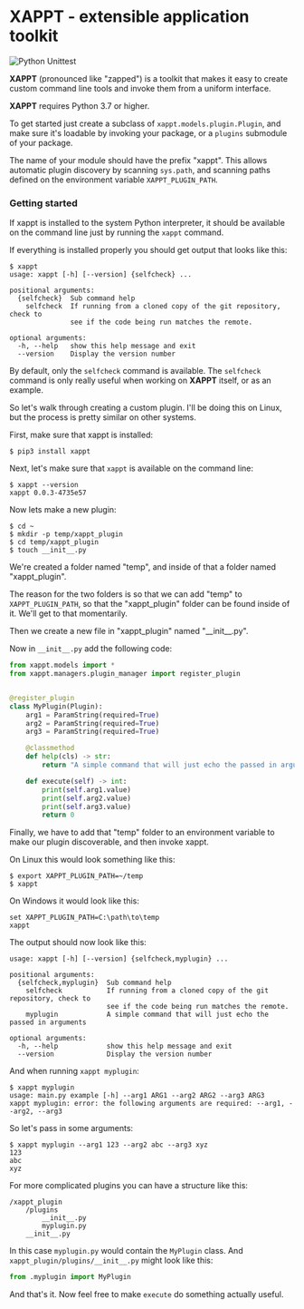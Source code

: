 # XAPPT - extensible application toolkit

![Python Unittest](https://github.com/cmontesano/xappt/workflows/Python%20Unittest/badge.svg)

**XAPPT** (pronounced like "zapped") is a toolkit that makes it easy to create  custom command line tools and invoke them from a uniform interface.

**XAPPT** requires Python 3.7 or higher.

To get started just create a subclass of `xappt.models.plugin.Plugin`, and make sure it's loadable by invoking your package, or a `plugins` submodule of your package. 

The name of your module should have the prefix "xappt". This allows automatic plugin discovery by scanning `sys.path`, and scanning paths defined on the environment variable `XAPPT_PLUGIN_PATH`.

### Getting started

If xappt is installed to the system Python interpreter, it should be available on the command line just by running the `xappt` command.

If everything is installed properly you should get output that looks like this:

```
$ xappt
usage: xappt [-h] [--version] {selfcheck} ...

positional arguments:
  {selfcheck}  Sub command help
    selfcheck  If running from a cloned copy of the git repository, check to
               see if the code being run matches the remote.

optional arguments:
  -h, --help   show this help message and exit
  --version    Display the version number
```

By default, only the `selfcheck` command is available. The `selfcheck` command is only really useful when working on **XAPPT** itself, or as an example.

So let's walk through creating a custom plugin. I'll be doing this on Linux, but the process is pretty similar on other systems.

First, make sure that xappt is installed:

    $ pip3 install xappt

Next, let's make sure that `xappt` is available on the command line:

```
$ xappt --version
xappt 0.0.3-4735e57
```

Now lets make a new plugin:

```
$ cd ~
$ mkdir -p temp/xappt_plugin
$ cd temp/xappt_plugin
$ touch __init__.py
```

We're created a folder named "temp", and inside of that a folder named "xappt_plugin". 

The reason for the two folders is so that we can add "temp" to `XAPPT_PLUGIN_PATH`, so that the "xappt_plugin" folder can be found inside of it. We'll get to that momentarily.

Then we create a new file in "xappt_plugin" named "\_\_init\_\_.py".

Now in `__init__.py` add the following code:

```python
from xappt.models import *
from xappt.managers.plugin_manager import register_plugin


@register_plugin
class MyPlugin(Plugin):
    arg1 = ParamString(required=True)
    arg2 = ParamString(required=True)
    arg3 = ParamString(required=True)

    @classmethod
    def help(cls) -> str:
        return "A simple command that will just echo the passed in arguments"

    def execute(self) -> int:
        print(self.arg1.value)
        print(self.arg2.value)
        print(self.arg3.value)
        return 0
```

Finally, we have to add that "temp" folder to an environment variable to make our plugin discoverable, and then invoke xappt.

On Linux this would look something like this:

```
$ export XAPPT_PLUGIN_PATH=~/temp
$ xappt
```

On Windows it would look like this:

```
set XAPPT_PLUGIN_PATH=C:\path\to\temp
xappt
```

The output should now look like this:

```
usage: xappt [-h] [--version] {selfcheck,myplugin} ...

positional arguments:
  {selfcheck,myplugin}  Sub command help
    selfcheck           If running from a cloned copy of the git repository, check to 
                        see if the code being run matches the remote.
    myplugin            A simple command that will just echo the passed in arguments

optional arguments:
  -h, --help            show this help message and exit
  --version             Display the version number
```

And when running `xappt myplugin`:

```
$ xappt myplugin
usage: main.py example [-h] --arg1 ARG1 --arg2 ARG2 --arg3 ARG3
xappt myplugin: error: the following arguments are required: --arg1, --arg2, --arg3
```

So let's pass in some arguments:

```
$ xappt myplugin --arg1 123 --arg2 abc --arg3 xyz
123
abc
xyz
```

For more complicated plugins you can have a structure like this:

```
/xappt_plugin
    /plugins
        __init__.py
        myplugin.py
    __init__.py
```

In this case `myplugin.py` would contain the `MyPlugin` class. And `xappt_plugin/plugins/__init__.py` might look like this:

```python
from .myplugin import MyPlugin
```

And that's it. Now feel free to make `execute` do something actually useful.
